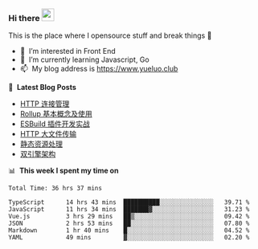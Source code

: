 ### Hi there <a href="https://www.yueluo.club/"><img src="https://media.giphy.com/media/hvRJCLFzcasrR4ia7z/giphy.gif" width="25px"></a>
This is the place where I opensource stuff and break things :rofl:

- 👀 &nbsp;I’m interested in Front End
- 🌱 &nbsp;I’m currently learning Javascript, Go
- 📫 &nbsp;My blog address is https://www.yueluo.club

📕 &nbsp;**Latest Blog Posts**

<!-- BLOG-POST-LIST:START -->
- [HTTP 连接管理](https://www.yueluo.club/detail?articleId=626a944065e52c438840436f)
- [Rollup 基本概念及使用](https://www.yueluo.club/detail?articleId=6269cd3e65e52c4388403dd2)
- [ESBuild 插件开发实战](https://www.yueluo.club/detail?articleId=626807fb65e52c4388402fc0)
- [HTTP 大文件传输](https://www.yueluo.club/detail?articleId=6267f78665e52c4388402ee8)
- [静态资源处理](https://www.yueluo.club/detail?articleId=62669c9d65e52c43884025cd)
- [双引擎架构](https://www.yueluo.club/detail?articleId=6265e18f65e52c438840182a)
<!-- BLOG-POST-LIST:END -->

📊 &nbsp;**This week I spent my time on**

<!--START_SECTION:waka-->

```text
Total Time: 36 hrs 37 mins

TypeScript      14 hrs 43 mins  ██████████░░░░░░░░░░░░░░░   39.71 %
JavaScript      11 hrs 34 mins  ███████▓░░░░░░░░░░░░░░░░░   31.23 %
Vue.js          3 hrs 29 mins   ██▒░░░░░░░░░░░░░░░░░░░░░░   09.42 %
JSON            2 hrs 53 mins   ██░░░░░░░░░░░░░░░░░░░░░░░   07.80 %
Markdown        1 hr 40 mins    █░░░░░░░░░░░░░░░░░░░░░░░░   04.52 %
YAML            49 mins         ▓░░░░░░░░░░░░░░░░░░░░░░░░   02.20 %
```

<!--END_SECTION:waka-->
